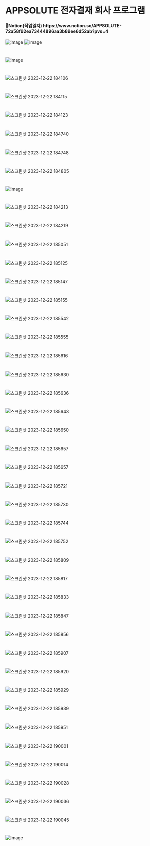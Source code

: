 # APPSOLUTE 전자결재 회사 프로그램
<h4>📑Notion(작업일지) https://www.notion.so/APPSOLUTE-72a58f92ea73444896aa3b89ee6d52ab?pvs=4</h4>

![image](https://github.com/yeinP/LunchBox/assets/145302541/4792c47e-269b-4c76-bc77-92aefc37e1dd)
![image](https://github.com/yeinP/LunchBox/assets/145302541/796ab99d-2aca-4da6-a1b0-585e5a5ae013)
#
![image](https://github.com/yeinP/LunchBox/assets/145302541/afc010e2-ec12-4d8d-9355-61426f454997)
#
![스크린샷 2023-12-22 184106](https://github.com/yeinP/LunchBox/assets/145302541/cb0a31aa-d311-41ea-917f-f5d960b1f132)
#
![스크린샷 2023-12-22 184115](https://github.com/yeinP/LunchBox/assets/145302541/fbd5f853-4408-4d0e-acb4-e983c1381ad3)
#
![스크린샷 2023-12-22 184123](https://github.com/yeinP/LunchBox/assets/145302541/8792532d-4a5d-4ca3-8bf8-88b168484737)
#
![스크린샷 2023-12-22 184740](https://github.com/yeinP/LunchBox/assets/145302541/26d64ff4-369b-4822-86b0-091315cf13fc)
#
![스크린샷 2023-12-22 184748](https://github.com/yeinP/LunchBox/assets/145302541/b803a420-1066-44c0-8d82-98087a019036)
#
![스크린샷 2023-12-22 184805](https://github.com/yeinP/LunchBox/assets/145302541/a0d6b428-1819-4c54-a892-65fbb6c7a579)
#
![image](https://github.com/yeinP/LunchBox/assets/145302541/22993f6d-6eef-4518-8fcc-29b394e99dfe)
#
![스크린샷 2023-12-22 184213](https://github.com/yeinP/LunchBox/assets/145302541/db0c71e0-17d6-4d38-a935-34945aca3617)
#
![스크린샷 2023-12-22 184219](https://github.com/yeinP/LunchBox/assets/145302541/6d64c232-7ee1-40f8-b14a-9cbd9103db9e)
#
![스크린샷 2023-12-22 185051](https://github.com/yeinP/LunchBox/assets/145302541/ae97244c-9818-4556-92f9-a633b222c2cc)
#
![스크린샷 2023-12-22 185125](https://github.com/yeinP/LunchBox/assets/145302541/e6dab61b-abba-4b31-8091-e8be46e725c6)
#
![스크린샷 2023-12-22 185147](https://github.com/yeinP/LunchBox/assets/145302541/64a8ca71-a0a7-480f-9f14-f46511068f38)
#
![스크린샷 2023-12-22 185155](https://github.com/yeinP/LunchBox/assets/145302541/a65f6af8-64d3-4023-b838-2c1666697f9c)
#
![스크린샷 2023-12-22 185542](https://github.com/yeinP/LunchBox/assets/145302541/8363010c-0037-492f-9c1c-514c8b85ba9b)
#
![스크린샷 2023-12-22 185555](https://github.com/yeinP/LunchBox/assets/145302541/e77aa3b8-b4c1-4a25-bca9-fd03c499159a)
#
![스크린샷 2023-12-22 185616](https://github.com/yeinP/LunchBox/assets/145302541/69487326-720d-4991-a0d1-c2d7fb89d396)
#
![스크린샷 2023-12-22 185630](https://github.com/yeinP/LunchBox/assets/145302541/11251eda-9fba-4801-9d86-2ee20de53007)
#
![스크린샷 2023-12-22 185636](https://github.com/yeinP/LunchBox/assets/145302541/96295a68-e355-4566-a340-f9c9db415096)
#
![스크린샷 2023-12-22 185643](https://github.com/yeinP/LunchBox/assets/145302541/49a81b1d-5c40-4343-acd6-50ceea245ba1)
#
![스크린샷 2023-12-22 185650](https://github.com/yeinP/LunchBox/assets/145302541/4fe0d34a-1e62-48c4-87ff-9d56be346fa1)
#
![스크린샷 2023-12-22 185657](https://github.com/yeinP/LunchBox/assets/145302541/cfc0b676-02b1-4502-afe1-9ce0eb4f9d19)
#
![스크린샷 2023-12-22 185657](https://github.com/yeinP/LunchBox/assets/145302541/03022cee-2e79-4238-9399-50661054c76f)
#
![스크린샷 2023-12-22 185721](https://github.com/yeinP/LunchBox/assets/145302541/ec23368d-c9e8-4deb-85bf-b2266c64a03e)
#
![스크린샷 2023-12-22 185730](https://github.com/yeinP/LunchBox/assets/145302541/ac18c7f7-fee2-424b-a98a-39117a53bd4f)
#
![스크린샷 2023-12-22 185744](https://github.com/yeinP/LunchBox/assets/145302541/9f652c6f-1749-4d49-a4de-9473c8b41088)
#
![스크린샷 2023-12-22 185752](https://github.com/yeinP/LunchBox/assets/145302541/ba51800f-4741-47e5-ad85-c9d49ff28fdb)
#
![스크린샷 2023-12-22 185809](https://github.com/yeinP/LunchBox/assets/145302541/dd546d2f-145c-41d6-9a31-e9fa6e293641)
#
![스크린샷 2023-12-22 185817](https://github.com/yeinP/LunchBox/assets/145302541/533c5450-e6c5-4d47-a471-c04865f974e8)
#
![스크린샷 2023-12-22 185833](https://github.com/yeinP/LunchBox/assets/145302541/16fbe986-04a6-459b-a1cd-0e9f40cf7979)
#
![스크린샷 2023-12-22 185847](https://github.com/yeinP/LunchBox/assets/145302541/8fcd332c-8c75-4047-8228-143d65171b1c)
#
![스크린샷 2023-12-22 185856](https://github.com/yeinP/LunchBox/assets/145302541/3d0c3ee0-5455-4711-958b-304116997eff)
#
![스크린샷 2023-12-22 185907](https://github.com/yeinP/LunchBox/assets/145302541/85ee41f8-1413-4b0c-8328-74186ab42059)
#
![스크린샷 2023-12-22 185920](https://github.com/yeinP/LunchBox/assets/145302541/14c86a48-df8c-4f4f-b271-55d4b8b75550)
#
![스크린샷 2023-12-22 185929](https://github.com/yeinP/LunchBox/assets/145302541/62991a33-911e-4f54-9298-09d1bc5c7a79)
#
![스크린샷 2023-12-22 185939](https://github.com/yeinP/LunchBox/assets/145302541/55518d85-0077-4453-b8c7-1b9ecbe74991)
#
![스크린샷 2023-12-22 185951](https://github.com/yeinP/LunchBox/assets/145302541/9af53efe-0b61-43cb-94bb-0ffb27de80be)
#
![스크린샷 2023-12-22 190001](https://github.com/yeinP/LunchBox/assets/145302541/1b6fc588-5e38-49fe-a490-2d75221d0311)
#
![스크린샷 2023-12-22 190014](https://github.com/yeinP/LunchBox/assets/145302541/d5588f3f-fcc4-4f36-930c-dec4f57478bf)
#
![스크린샷 2023-12-22 190028](https://github.com/yeinP/LunchBox/assets/145302541/c2ec35f8-7d71-47a3-825c-10f48092423a)
#
![스크린샷 2023-12-22 190036](https://github.com/yeinP/LunchBox/assets/145302541/95f80df6-fb37-4059-8f2b-100481c279e5)
#
![스크린샷 2023-12-22 190045](https://github.com/yeinP/LunchBox/assets/145302541/b06ac8cc-f8e0-4077-a6bd-463a51e268e3)
#
![image](https://github.com/yeinP/LunchBox/assets/145302541/e113f477-81bc-456e-94f9-835963ead47a)




